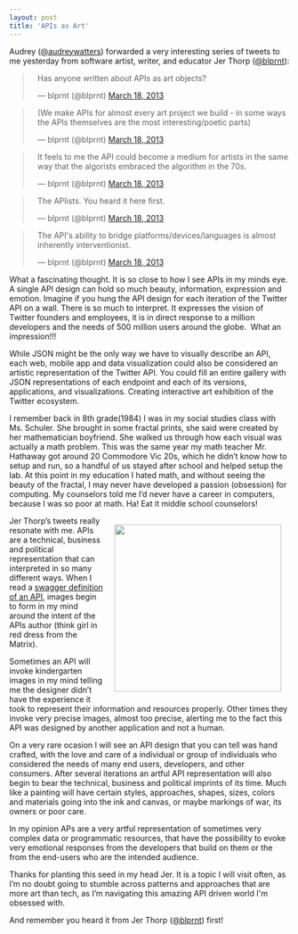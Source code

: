 ```yaml
---
layout: post
title: 'APIs as Art'
---
```

<p>Audrey (<a href="https://twitter.com/blprnt">@audreywatters</a>) forwarded a very interesting series of tweets to me yesterday from software artist, writer, and educator Jer Thorp (<a href="https://twitter.com/blprnt" target="_blank">@blprnt</a>):</p>
<script src="http://platform.twitter.com/widgets.js"></script>
<blockquote class="twitter-tweet" style="padding-left: 25px;">
<p>Has anyone written about APIs as art objects?</p>
&mdash; blprnt (@blprnt) <a href="https://twitter.com/blprnt/status/313713240943247361">March 18, 2013</a></blockquote>
<blockquote class="twitter-tweet" style="padding-left: 25px;">
<p>(We make APIs for almost every art project we build - in some ways the APIs themselves are the most interesting/poetic parts)</p>
&mdash; blprnt (@blprnt) <a href="https://twitter.com/blprnt/status/313714968379940865">March 18, 2013</a></blockquote>
<blockquote class="twitter-tweet" style="padding-left: 25px;">
<p>It feels to me the API could become a medium for artists in the same way that the algorists embraced the algorithm in the 70s.</p>
&mdash; blprnt (@blprnt) <a href="https://twitter.com/blprnt/status/313716173973897216">March 18, 2013</a></blockquote>
<blockquote class="twitter-tweet" style="padding-left: 25px;">
<p>The APIists. You heard it here first.</p>
&mdash; blprnt (@blprnt) <a href="https://twitter.com/blprnt/status/313716358242238466">March 18, 2013</a></blockquote>
<blockquote class="twitter-tweet" style="padding-left: 25px;">
<p>The API's ability to bridge platforms/devices/languages is almost inherently interventionist.</p>
&mdash; blprnt (@blprnt) <a href="https://twitter.com/blprnt/status/313717301008535552">March 18, 2013</a></blockquote>
<p>What a fascinating thought. It is so close to how I see APIs in my minds eye.  A single API design can hold so much beauty, information, expression and emotion.  Imagine if you hung the API design for each iteration of the Twitter API on a wall.  There is so much to interpret.  It expresses the vision of Twitter founders and employees, it is in direct response to a million developers and the needs of 500 million users around the globe. &nbsp;What an impression!!!</p>
<p>While JSON might be the only way we have to visually describe an API, each web, mobile app and data visualization could also be considered an artistic representation of the Twitter API.  You could fill an entire gallery with JSON representations of each endpoint and each of its versions, applications, and visualizations.  Creating interactive art exhibition of the Twitter ecosystem.</p>
<p>I remember back in 8th grade(1984) I was in my social studies class with Ms. Schuler.  She brought in some fractal prints, she said were created by her mathematician boyfriend.  She walked us through how each visual was actually a math problem.  This was the same year my math teacher Mr. Hathaway got around 20 Commodore Vic 20s, which he didn&rsquo;t know how to setup and run, so a handful of us stayed after school and helped setup the lab.  At this point in my education I hated math, and without seeing the beauty of the fractal, I may never have developed a passion (obsession) for computing.  My counselors told me I&rsquo;d never have a career in computers, because I was so poor at math. Ha! Eat it middle school counselors!</p>
<p><img style="padding: 15px;" src="https://s3.amazonaws.com/kinlane-productions/washington-crossing-the-delaware-cropped.png" alt="" width="300" align="right" /></p>
<p>Jer Thorp&rsquo;s tweets really resonate with me.  APIs are a technical, business and political representation that can interpreted in so many different ways.  When I read a <a href="https://developers.helloreverb.com/swagger/">swagger definition of an API</a>, images begin to form in my mind around the intent of the APIs author (think girl in red dress from the Matrix).</p>
<p>Sometimes an API will invoke kindergarten images in my mind telling me the designer didn&rsquo;t have the experience it took to represent their information and resources properly.  Other times they invoke very precise images, almost too precise, alerting me to the fact this API was designed by another application and not a human.</p>
<p>On a very rare ocasion I will see an API design that you can tell was hand crafted, with the love and care of a individual or group of individuals who considered the needs of many end users, developers, and other consumers.  After several iterations an artful API representation will also begin to bear the technical, business and political imprints of its time.  Much like a painting will have certain styles, approaches, shapes, sizes, colors and materials going into the ink and canvas, or maybe markings of war, its owners or poor care.</p>
<p>In my opinion APs are a very artful representation of sometimes very complex data or programmatic resources, that have the possibility to evoke very emotional responses from the developers that build on them or the from the end-users who are the intended audience.</p>
<p>Thanks for planting this seed in my head Jer.  It is a topic I will visit often, as I&rsquo;m no doubt going to stumble across patterns and approaches that are more art than tech, as I&rsquo;m navigating this amazing API driven world I'm obsessed with.</p>
<p>And remember you heard it from Jer Thorp (<a href="https://twitter.com/blprnt" target="_blank">@blprnt</a>) first!</p>